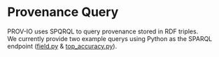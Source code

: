 # Provenance Query
PROV-IO uses SPQRQL to query provenance stored in RDF triples. <br />
We currently provide two example querys using Python as the SPARQL endpoint ([field.py](https://github.com/hpc-io/prov-io/blob/master/user_engine/query/field.py) & [top_accuracy.py](https://github.com/hpc-io/prov-io/blob/master/user_engine/query/top_accuracy.py)). <br />


